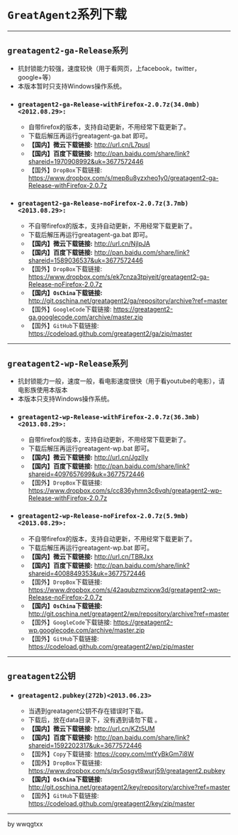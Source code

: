 # `GreatAgent2`系列下载 #

---

## `greatagent2-ga-Release系列` ##
  * 抗封锁能力较强，速度较快（用于看网页，上facebook，twitter，google+等）
  * 本版本暂时只支持Windows操作系统。
  * ### `greatagent2-ga-Release-withFirefox-2.0.7z(34.0mb)<2012.08.29>:` ###
    * 自带firefox的版本，支持自动更新，不用经常下载更新了。
    * 下载后解压再运行greatagent-ga.bat 即可。
    * **【国内】微云下载链接:** http://url.cn/L7pusl
    * **【国内】百度下载链接:** http://pan.baidu.com/share/link?shareid=1970908992&uk=3677572446
    * 【国外】`DropBox`下载链接: https://www.dropbox.com/s/mep8u8yzxheo1y0/greatagent2-ga-Release-withFirefox-2.0.7z
  * ### `greatagent2-ga-Release-noFirefox-2.0.7z(3.7mb)<2013.08.29>:` ###
    * 不自带firefox的版本，支持自动更新，不用经常下载更新了。
    * 下载后解压再运行greatagent-ga.bat 即可。
    * **【国内】微云下载链接:** http://url.cn/NjlpJA
    * **【国内】百度下载链接:** http://pan.baidu.com/share/link?shareid=1589036537&uk=3677572446
    * 【国外】`DropBox`下载链接: https://www.dropbox.com/s/ek7cnza3tpiyeit/greatagent2-ga-Release-noFirefox-2.0.7z
    * **【国内】`OsChina`下载链接:** http://git.oschina.net/greatagent2/ga/repository/archive?ref=master
    * 【国外】`GoogleCode`下载链接: https://greatagent2-ga.googlecode.com/archive/master.zip
    * 【国外】`GitHub`下载链接: https://codeload.github.com/greatagent2/ga/zip/master

---

## `greatagent2-wp-Release系列` ##
  * 抗封锁能力一般，速度一般，看电影速度很快（用于看youtube的电影），请电影族使用本版本
  * 本版本只支持Windows操作系统。
  * ### `greatagent2-wp-Release-withFirefox-2.0.7z(36.3mb)<2013.08.29>:` ###
    * 自带firefox的版本，支持自动更新，不用经常下载更新了。
    * 下载后解压再运行greatagent-wp.bat 即可。
    * **【国内】微云下载链接:** http://url.cn/JgzIIy
    * **【国内】百度下载链接:** http://pan.baidu.com/share/link?shareid=4097657699&uk=3677572446
    * 【国外】`DropBox`下载链接: https://www.dropbox.com/s/cc836yhmn3c6vqh/greatagent2-wp-Release-withFirefox-2.0.7z
  * ### `greatagent2-wp-Release-noFirefox-2.0.7z(5.9mb) <2013.08.29>:` ###
    * 不自带firefox的版本，支持自动更新，不用经常下载更新了。
    * 下载后解压再运行greatagent-wp.bat 即可。
    * **【国内】微云下载链接:** http://url.cn/TBRJxx
    * **【国内】百度下载链接:** http://pan.baidu.com/share/link?shareid=4008849353&uk=3677572446
    * 【国外】`DropBox`下载链接: https://www.dropbox.com/s/42aqubzmzixvw3d/greatagent2-wp-Release-noFirefox-2.0.7z
    * **【国内】`OsChina`下载链接:** http://git.oschina.net/greatagent2/wp/repository/archive?ref=master
    * 【国外】`GoogleCode`下载链接: https://greatagent2-wp.googlecode.com/archive/master.zip
    * 【国外】`GitHub`下载链接: https://codeload.github.com/greatagent2/wp/zip/master

---

## `greatagent2公钥` ##
  * ### `greatagent2.pubkey(272b)<2013.06.23>` ###
    * 当遇到greatagent公钥不存在错误时下载。
    * 下载后，放在data目录下，没有遇到请勿下载 。
    * **【国内】微云下载链接:** http://url.cn/KZt5UM
    * **【国内】百度下载链接:** http://pan.baidu.com/share/link?shareid=1592202317&uk=3677572446
    * 【国外】`Copy`下载链接: https://copy.com/mtYyBkGm7i8W
    * 【国外】`DropBox`下载链接: https://www.dropbox.com/s/qv5osgvt8wurj59/greatagent2.pubkey
    * **【国内】`OsChina`下载链接:** http://git.oschina.net/greatagent2/key/repository/archive?ref=master
    * 【国外】`GitHub`下载链接: https://codeload.github.com/greatagent2/key/zip/master

---

by wwqgtxx